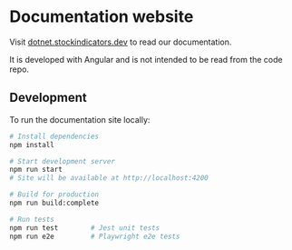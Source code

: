# Documentation website

Visit [dotnet.stockindicators.dev](https://dotnet.stockindicators.dev) to read our documentation.

It is developed with Angular and is not intended to be read from the code repo.

## Development

To run the documentation site locally:

```bash
# Install dependencies
npm install

# Start development server
npm run start
# Site will be available at http://localhost:4200

# Build for production
npm run build:complete

# Run tests
npm run test        # Jest unit tests
npm run e2e         # Playwright e2e tests
```
